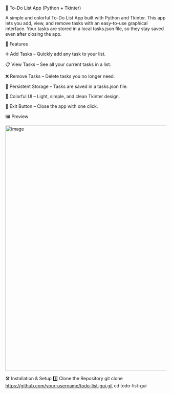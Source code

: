 📝 To-Do List App (Python + Tkinter)

A simple and colorful To-Do List App built with Python and Tkinter.
This app lets you add, view, and remove tasks with an easy-to-use graphical interface.
Your tasks are stored in a local tasks.json file, so they stay saved even after closing the app.

📌 Features

➕ Add Tasks – Quickly add any task to your list.

📋 View Tasks – See all your current tasks in a list.

❌ Remove Tasks – Delete tasks you no longer need.

💾 Persistent Storage – Tasks are saved in a tasks.json file.

🎨 Colorful UI – Light, simple, and clean Tkinter design.

🔘 Exit Button – Close the app with one click.

🖼️ Preview

<img width="743" height="768" alt="image" src="https://github.com/user-attachments/assets/56958825-6697-4fed-8e6b-314c28c894ab" />

🛠️ Installation & Setup
1️⃣ Clone the Repository
git clone https://github.com/your-username/todo-list-gui.git
cd todo-list-gui



